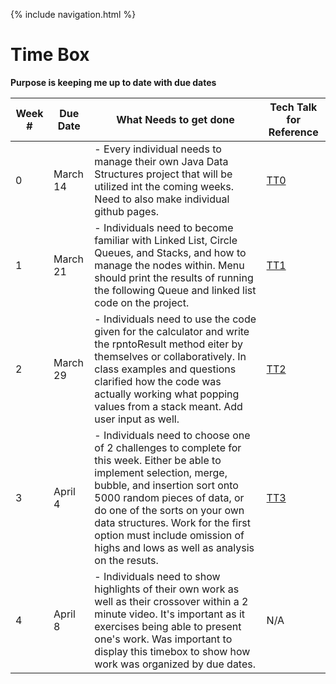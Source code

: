 {% include navigation.html %}

# Time Box 
**Purpose is keeping me up to date with due dates**

| Week # | Due Date | What Needs to get done | Tech Talk for Reference |
| ---   | ---    | ---    | ---    |
| 0 | March 14 | - Every individual needs to manage their own Java Data Structures project that will be utilized int the coming weeks. Need to also make individual github pages.|[TT0](https://github.com/nighthawkcoders/nighthawk_csa/wiki/Tri-3:-Tech-Talk-0---Data-Structures)
| 1 | March 21 | - Individuals need to become familiar with Linked List, Circle Queues, and Stacks, and how to manage the nodes within. Menu should print the results of running the following Queue and linked list code on the project.| [TT1](https://github.com/nighthawkcoders/nighthawk_csa/wiki/Tri-3:-Tech-Talk-1:-Linked-Lists-Part-2)
| 2 | March 29| - Individuals need to use the code given for the calculator and write the rpntoResult method eiter by themselves or collaboratively. In class examples and questions clarified how the code was actually working what popping values from a stack meant. Add user input as well.| [TT2](https://github.com/nighthawkcoders/nighthawk_csa/wiki/Tri-3:-Tech-Talk-2:-Calculator)
| 3 | April 4 | - Individuals need to choose one of 2 challenges to complete for this week. Either be able to implement selection, merge, bubble, and insertion sort onto 5000 random pieces of data, or do one of the sorts on your own data structures. Work for the first option must include omission of highs and lows as well as analysis on the resuts. | [TT3](https://github.com/nighthawkcoders/nighthawk_csa/wiki/Tri-3:-Tech-Talk-3:-Sorts)
| 4 | April 8 | - Individuals need to show highlights of their own work as well as their crossover within a 2 minute video. It's important as it exercises being able to present one's work. Was important to display this timebox to show how work was organized by due dates.|N/A